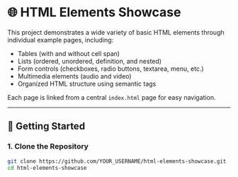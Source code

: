 # 🌐 HTML Elements Showcase

This project demonstrates a wide variety of basic HTML elements through individual example pages, including:

- Tables (with and without cell span)
- Lists (ordered, unordered, definition, and nested)
- Form controls (checkboxes, radio buttons, textarea, menu, etc.)
- Multimedia elements (audio and video)
- Organized HTML structure using semantic tags

Each page is linked from a central `index.html` page for easy navigation.

---

## 🚀 Getting Started

### 1. Clone the Repository

```bash
git clone https://github.com/YOUR_USERNAME/html-elements-showcase.git
cd html-elements-showcase
